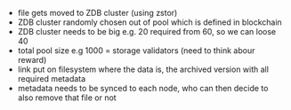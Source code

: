 
- file gets moved to ZDB cluster (using zstor)
- ZDB cluster randomly chosen out of pool which is defined in blockchain
- ZDB cluster needs to be big e.g. 20 required from 60, so we can loose 40
- total pool size e.g 1000 = storage validators (need to think abour reward)
- link put on filesystem where the data is, the archived version with all required metadata
- metadata needs to be synced to each node, who can then decide to also remove that file or not
